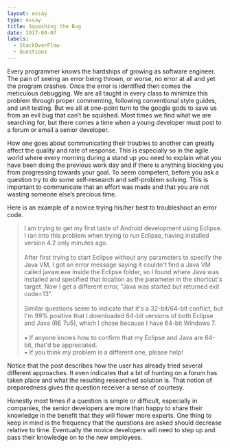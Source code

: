 ```yaml
---
layout: essay
type: essay
title: Squashing the Bug
date: 2017-09-07
labels:
  - StackOverFlow
  - Questions
---
```



Every programmer knows the hardships of growing as software engineer. The pain of seeing an error being thrown, or worse, no error at all and yet the program crashes. Once the error is identified then comes the meticulous debugging. We are all taught in every class to minimize this problem through proper commenting, following conventional style guides, and unit testing. But we all at one-point turn to the google gods to save us from an evil bug that can’t be squished. Most times we find what we are searching for, but there comes a time when a young developer must post to a forum or email a senior developer.  

How one goes about communicating their troubles to another can greatly affect the quality and rate of response. This is especially so in the agile world where every morning during a stand up you need to explain what you have been doing the previous work day and if there is anything blocking you from progressing towards your goal. To seem competent, before you ask a question try to do some self-research and self-problem solving. This is important to communicate that an effort was made and that you are not wasting someone else’s precious time.

Here is an example of a novice trying his/her best to troubleshoot an error code.
<blockquote>
I am trying to get my first taste of Android development using Eclipse. I ran into this problem when trying to run Eclipse, having installed version 4.2 only minutes ago.
<br><br>
After first trying to start Eclipse without any parameters to specify the Java VM, I got an error message saying it couldn't find a Java VM called javaw.exe inside the Eclipse folder, so I found where Java was installed and specified that location as the parameter in the shortcut's target. Now I get a different error, "Java was started but returned exit code=13".
<br><br>
Similar questions seem to indicate that it's a 32-bit/64-bit conflict, but I'm 99% positive that I downloaded 64-bit versions of both Eclipse and Java (RE 7u5), which I chose because I have 64-bit Windows 7.
<br><br>
•	If anyone knows how to confirm that my Eclipse and Java are 64-bit, that'd be appreciated.
<br>
•	If you think my problem is a different one, please help!
</blockquote>
Notice that the post describes how the user has already tried several different approaches. It even indicates that a bit of hunting on a forum has taken place and what the resulting researched solution is. That notion of preparedness gives the question receiver a sense of courtesy.

Honestly most times if a question is simple or difficult, especially in companies, the senior developers are more than happy to share their knowledge in the benefit that they will flower more experts. One thing to keep in mind is the frequency that the questions are asked should decrease relative to time. Eventually the novice developers will need to step up and pass their knowledge on to the new employees.   




